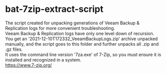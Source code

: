 # bat-7zip-extract-script

The script created for unpacking generations of Veeam Backup & Replication logs for more convenient troubleshooting.<br/>
Veeam Backup & Replication logs have only one level down of recursion.<br/>
You get an '2021-12-10T172332_VeeamBackupLogs.zip' archive unpacked manually, and the script goes to this folder and further unpacks all .zip and .gz files.<br/>
It uses the command line version '7za.exe' of 7-Zip, so you must ensure it is installed and recognized in a system.<br/>
https://www.7-zip.org/
